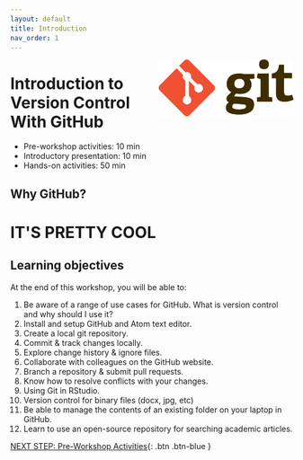 ```yaml
---
layout: default
title: Introduction 
nav_order: 1
---
```


<img src="images/logo.png" alt="logo" style="float:right;width:240px;margin-left:10px;">

# Introduction to Version Control With GitHub

- Pre-workshop activities: 10 min 
- Introductory presentation: 10 min
- Hands-on activities: 50 min

## Why GitHub?

# **IT'S PRETTY COOL**

## Learning objectives

At the end of this workshop, you will be able to:

1.  Be aware of a range of use cases for GitHub. What is version control and why should I use it?
2.  Install and setup GitHub and Atom text editor.
3.  Create a local git repository.
4.  Commit & track changes locally.
5.  Explore change history & ignore files.
6.  Collaborate with colleagues on the GitHub website.
7.  Branch a repository & submit pull requests.
8.  Know how to resolve conflicts with your changes.
9.  Using Git in RStudio.
0.  Version control for binary files (docx, jpg, etc)
1.  Be able to manage the contents of an existing folder on your laptop in GitHub.
2.  Learn to use an open-source repository for searching academic articles.
 
[NEXT STEP: Pre-Workshop Activities](pre-workshop.html){: .btn .btn-blue }
